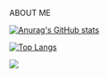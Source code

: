 ABOUT ME

[![Anurag's GitHub stats](https://github-readme-stats.vercel.app/api?username=nosnowowie93347)](https://github.com/anuraghazra/github-readme-stats)

[![Top Langs](https://github-readme-stats.vercel.app/api/top-langs/?username=nosnowowie93347&layout=compact&langs_count=8)](https://github.com/anuraghazra/github-readme-stats)

![](https://komarev.com/ghpvc/?username=nosnowowie93347)
